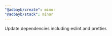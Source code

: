 ```yaml
---
"@adbayb/create": minor
"@adbayb/stack": minor
---
```


Update dependencies including eslint and prettier.
